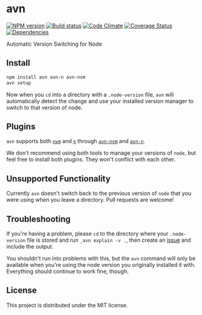 # avn

[![NPM version][npm-image]][npm-url] [![Build status][travis-image]][travis-url] [![Code Climate][codeclimate-image]][codeclimate-url] [![Coverage Status][coverage-image]][coverage-url] [![Dependencies][david-image]][david-url]

Automatic Version Switching for Node

## Install

``` bash
npm install avn avn-n avn-nvm
avn setup
```

Now when you `cd` into a directory with a `.node-version` file, `avn` will
automatically detect the change and use your installed version manager to
switch to that version of node.


## Plugins

`avn` supports both [`nvm`][nvm] and [`n`][n] through [`avn-nvm`][avn-nvm] and
[`avn-n`][avn-n].

We don't recommend using both tools to manage your versions of `node`, but feel
free to install both plugins. They won't conflict with each other.


## Unsupported Functionality

Currently `avn` doesn't switch back to the previous version of `node` that you
were using when you leave a directory. Pull requests are welcome!


## Troubleshooting

If you're having a problem, please `cd` to the directory where your
`.node-version` file is stored and run `_avn explain -v .`, then create an
[issue][issues] and include the output.

You shouldn't run into problems with this, but the `avn` command will only be
available when you're using the node version you originally installed it with.
Everything should continue to work fine, though.


## License

This project is distributed under the MIT license.


[travis-url]: http://travis-ci.org/wbyoung/avn
[travis-image]: https://secure.travis-ci.org/wbyoung/avn.png?branch=master
[npm-url]: https://npmjs.org/package/avn
[npm-image]: https://badge.fury.io/js/avn.png
[codeclimate-image]: https://codeclimate.com/github/wbyoung/avn.png
[codeclimate-url]: https://codeclimate.com/github/wbyoung/avn
[coverage-image]: https://coveralls.io/repos/wbyoung/avn/badge.png
[coverage-url]: https://coveralls.io/r/wbyoung/avn
[david-image]: https://david-dm.org/wbyoung/avn.png?theme=shields.io
[david-url]: https://david-dm.org/wbyoung/avn

[issues]: https://github.com/wbyoung/avn/issues
[n]: https://github.com/visionmedia/n
[nvm]: https://github.com/creationix/nvm
[avn-nvm]: https://github.com/wbyoung/avn-nvm
[avn-n]: https://github.com/wbyoung/avn-n

